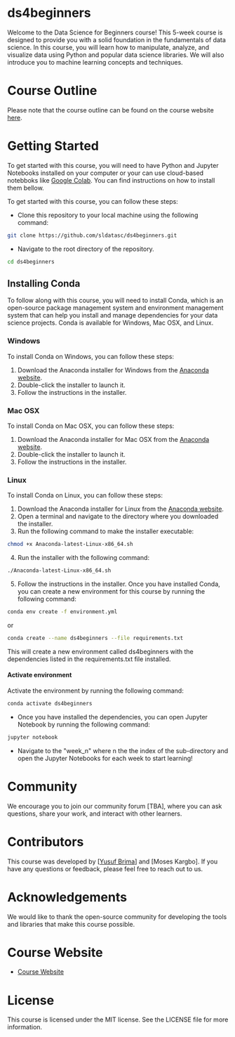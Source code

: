 # ds4beginners
Welcome to the Data Science for Beginners course! This 5-week course is designed to provide you with a solid foundation in the fundamentals of data science. In this course, you will learn how to manipulate, analyze, and visualize data using Python and popular data science libraries. We will also introduce you to machine learning concepts and techniques.

# Course Outline
Please note that the course outline can be found on the course website <a href="https://sldatasc.github.io/" target="_blank">here</a>.

# Getting Started
To get started with this course, you will need to have Python and Jupyter Notebooks installed on your computer or your can use cloud-based notebboks like <a href="https://colab.research.google.com/" target="_blank">Google Colab</a>. You can find instructions on how to install them bellow.

To get started with this course, you can follow these steps:

- Clone this repository to your local machine using the following command:
```bash
git clone https://github.com/sldatasc/ds4beginners.git
```

- Navigate to the root directory of the repository.

```bash 
cd ds4beginners
```

## Installing Conda

To follow along with this course, you will need to install Conda, which is an open-source package management system and environment management system that can help you install and manage dependencies for your data science projects. Conda is available for Windows, Mac OSX, and Linux.

### Windows

To install Conda on Windows, you can follow these steps:

1. Download the Anaconda installer for Windows from the [Anaconda website](https://www.anaconda.com/download#download-section).
2. Double-click the installer to launch it.
3. Follow the instructions in the installer.

### Mac OSX
To install Conda on Mac OSX, you can follow these steps:

1. Download the Anaconda installer for Mac OSX from the [Anaconda website](https://www.anaconda.com/products/individual#download-section).
2. Double-click the installer to launch it.
3. Follow the instructions in the installer.

### Linux
To install Conda on Linux, you can follow these steps:
1. Download the Anaconda installer for Linux from the [Anaconda website](https://www.anaconda.com/products/individual#download-section).
2. Open a terminal and navigate to the directory where you downloaded the installer.
3. Run the following command to make the installer executable:

``` bash 
chmod +x Anaconda-latest-Linux-x86_64.sh
```
4. Run the installer with the following command:
```bash
./Anaconda-latest-Linux-x86_64.sh
```
5. Follow the instructions in the installer.
Once you have installed Conda, you can create a new environment for this course by running the following command:
```bash
conda env create -f environment.yml
```
or 
```bash 
conda create --name ds4beginners --file requirements.txt
```
This will create a new environment called ds4beginners with the dependencies listed in the requirements.txt file installed.

#### Activate environment
Activate the environment by running the following command:
```bash
conda activate ds4beginners
```

- Once you have installed the dependencies, you can open Jupyter Notebook by running the following command:
```bash
jupyter notebook
```
- Navigate to the "week_n" where n the the index of the sub-directory and open the Jupyter Notebooks for each week to start learning!

# Community
We encourage you to join our community forum [TBA], where you can ask questions, share your work, and interact with other learners.

# Contributors
This course was developed by [<a href="https://yusufbrima.github.io/" target="_blank">Yusuf Brima</a>] and [Moses Kargbo]. If you have any questions or feedback, please feel free to reach out to us.

# Acknowledgements
We would like to thank the open-source community for developing the tools and libraries that make this course possible. 

# Course Website
- <a href="https://sldatasc.github.io/" target="_blank">Course Website</a>

# License
This course is licensed under the MIT license. See the LICENSE file for more information.

<a href="" target="_blank"></a>